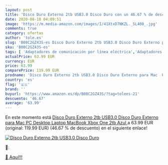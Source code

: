 ```yaml
---
layout: post
title: 'Disco Duro Externo 2tb USB3.0 Disco Duro con un 46.67 % de descuento'
date: 2020-08-18 04:09:51
image: 'https://m.media-amazon.com/images/I/41XtxD7NKZL._SL400_.jpg'
comments: true
category: ofertas
author: 'tole.es'
slug: 'B08C2GZ43S-es Disco Duro Externo 2tb USB3.0 Disco Duro Externo para Mac...'
sku: 'B08C2GZ43S-es'
tags: [ 'Adaptadores de comunicación por línea eléctrica','Adaptadores de red','Dispositivos de red','Informática','xbox', ]
actualPrice: 63.99 EUR
currency: EUR
price: 63.99
comparePrice: 119.99 EUR
prodname: 'Disco Duro Externo 2tb USB3.0 Disco Duro Externo para Mac  PC  Desktop  Laptop  MacBook  Xbox One  2tb  Azul '
country: 'es'
flag: '🇪🇸'
brand: ''
buyurl: 'https://www.amazon.es/dp/B08C2GZ43S/?tag=tolees-21'
descuento: '46.67'
average: '63.99'
---
```


En este momento está [Disco Duro Externo 2tb USB3.0 Disco Duro Externo para Mac  PC  Desktop  Laptop  MacBook  Xbox One  2tb  Azul ](https://www.amazon.es/dp/B08C2GZ43S/?tag=tolees-21) a 63.99 EUR (original: 119.99 EUR) (46.67 %  de descuento) en el siguiente enlace!

[![Disco Duro Externo 2tb USB3.0 Disco Duro](https://m.media-amazon.com/images/I/41XtxD7NKZL._SL400_.jpg)](https://www.amazon.es/dp/B08C2GZ43S/?tag=tolees-21)

🔎:


[🛒 Aquí!!!](https://www.amazon.es/dp/B08C2GZ43S/?tag=tolees-21)
